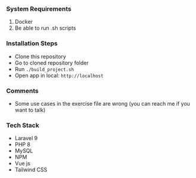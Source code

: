 ### System Requirements

1. Docker
2. Be able to run .sh scripts

### Installation Steps

- Clone this repository
- Go to cloned repository folder
- Run `./build_project.sh`
- Open app in local: `http://localhost`

### Comments

- Some use cases in the exercise file are wrong (you can reach me if you want to talk)

### Tech Stack

- Laravel 9
- PHP 8
- MySQL
- NPM
- Vue js
- Tailwind CSS
